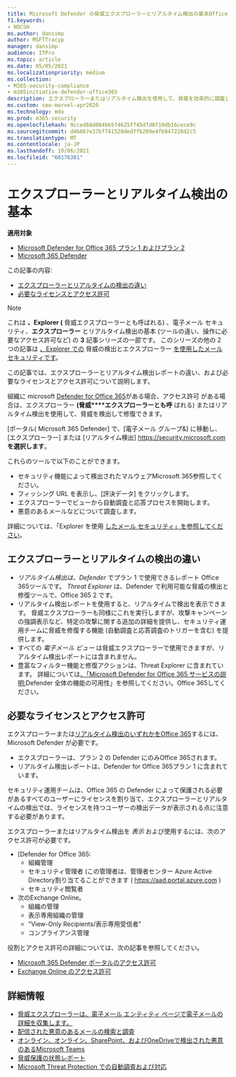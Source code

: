 ```yaml
---
title: Microsoft Defender の脅威エクスプローラーとリアルタイム検出の基本Office 365
f1.keywords:
- NOCSH
ms.author: dansimp
author: MSFTTracyp
manager: dansimp
audience: ITPro
ms.topic: article
ms.date: 05/05/2021
ms.localizationpriority: medium
ms.collection:
- M365-security-compliance
- m365initiative-defender-office365
description: エクスプローラーまたはリアルタイム検出を使用して、脅威を効率的に調査して対応します。
ms.custom: seo-marvel-apr2020
ms.technology: mdo
ms.prod: m365-security
ms.openlocfilehash: 9cced68d084bb5f4625f745dfd0f19db16cece9c
ms.sourcegitcommit: d4b867e37bf741528ded7fb289e4f6847228d2c5
ms.translationtype: MT
ms.contentlocale: ja-JP
ms.lasthandoff: 10/06/2021
ms.locfileid: "60176381"
---
```

# <a name="explorer-and-real-time-detections-basics"></a>エクスプローラーとリアルタイム検出の基本

**適用対象**
- [Microsoft Defender for Office 365 プラン 1 およびプラン 2](defender-for-office-365.md)
- [Microsoft 365 Defender](../defender/microsoft-365-defender.md)

この記事の内容:

- [エクスプローラーとリアルタイムの検出の違い](#differences-between-explorer-and-real-time-detections)
- [必要なライセンスとアクセス許可](#required-licenses-and-permissions)

> [!NOTE]
> これは **、Explorer (** 脅威エクスプローラーとも呼ばれる) 、電子メール セキュリティ、**エクスプローラー** とリアルタイム検出の基本 (ツールの違い、操作に必要なアクセス許可など) の **3** 記事シリーズの一部です。 このシリーズの他の 2 つの記事は [、Explorer での](threat-hunting-in-threat-explorer.md) 脅威の検出とエクスプローラー [を使用したメール セキュリティです](email-security-in-microsoft-defender.md)。

この記事では、エクスプローラーとリアルタイム検出レポートの違い、および必要なライセンスとアクセス許可について説明します。

組織に microsoft [Defender for Office 365](defender-for-office-365.md)がある場合、アクセス許可 [](#required-licenses-and-permissions)がある場合は、エクスプローラー **(脅威****エクスプローラーとも呼** ばれる) またはリアルタイム検出を使用して、脅威を検出して修復できます。

[ポータル( Microsoft 365 Defender] で、[電子メール グループ&] に移動し、[エクスプローラー] または [リアルタイム検出] <https://security.microsoft.com> **を選択します**。 

これらのツールで以下のことができます。

- セキュリティ機能によって検出されたマルウェアMicrosoft 365参照してください。
- フィッシング URL を表示し、[評決データ] をクリックします。
- エクスプローラーでビューから自動調査と応答プロセスを開始します。
- 悪意のあるメールなどについて調査します。

詳細については、「Explorer を使用 [したメール セキュリティ」を参照してください](email-security-in-microsoft-defender.md)。

## <a name="differences-between-explorer-and-real-time-detections"></a>エクスプローラーとリアルタイムの検出の違い

- *リアルタイム検出は、Defender* でプラン 1 で使用できるレポート Office 365ツールです。 *Threat Explorer* は、Defender で利用可能な脅威の検出と修復ツールで、Office 365 2 です。
- リアルタイム検出レポートを使用すると、リアルタイムで検出を表示できます。 脅威エクスプローラーも同様にこれを実行しますが、攻撃キャンペーンの強調表示など、特定の攻撃に関する追加の詳細を提供し、セキュリティ運用チームに脅威を修復する機能 (自動調査[](automated-investigation-response-office.md)と応答調査のトリガーを含む) を提供します。
- すべての *電子メール ビュー* は脅威エクスプローラーで使用できますが、リアルタイム検出レポートには含まれません。
- 豊富なフィルター機能と修復アクションは、Threat Explorer に含まれています。 詳細については[、「Microsoft Defender for Office 365 サービスの説明:](/office365/servicedescriptions/office-365-advanced-threat-protection-service-description#feature-availability-across-advanced-threat-protection-atp-plans)Defender 全体の機能の可用性」を参照してください。Office 365してください。

## <a name="required-licenses-and-permissions"></a>必要なライセンスとアクセス許可

エクスプローラーまたは[リアルタイム検出のいずれかをOffice 365](defender-for-office-365.md)するには、Microsoft Defender が必要です。

- エクスプローラーは、プラン 2 の Defender にのみOffice 365されます。
- リアルタイム検出レポートは、Defender for Office 365プラン 1 に含まれています。

セキュリティ運用チームは、Office 365 の Defender によって保護される必要があるすべてのユーザーにライセンスを割り当て、エクスプローラーとリアルタイムの検出では、ライセンスを持つユーザーの検出データが表示される点に注意する必要があります。

エクスプローラーまたはリアルタイム検出を *表示* および使用するには、次のアクセス許可が必要です。

- [Defender for Office 365:
  - 組織管理
  - セキュリティ管理者 (この管理者は、管理者センター Azure Active Directory割り当てることができます ( <https://aad.portal.azure.com> )
  - セキュリティ閲覧者
- 次のExchange Online。
  - 組織の管理
  - 表示専用組織の管理
  - "View-Only Recipients/表示専用受信者"
  - コンプライアンス管理

役割とアクセス許可の詳細については、次の記事を参照してください。

- [Microsoft 365 Defender ポータルのアクセス許可](permissions-microsoft-365-security-center.md)
- [Exchange Online のアクセス許可](/e/exchange/permissions-exo/permissions-exo)

## <a name="more-information"></a>詳細情報

- [脅威エクスプローラーは、電子メール エンティティ ページで電子メールの詳細を収集します。](mdo-email-entity-page.md)
- [配信された悪意のあるメールの検索と調査](investigate-malicious-email-that-was-delivered.md)
- [オンライン、オンライン、SharePoint、およびOneDriveで検出された悪意のあるMicrosoft Teams](mdo-for-spo-odb-and-teams.md)
- [脅威保護の状態レポート](view-email-security-reports.md#threat-protection-status-report)
- [Microsoft Threat Protection での自動調査および対応](automated-investigation-response-office.md)
